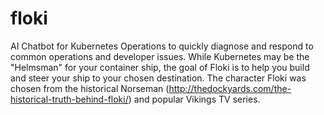 # floki
AI Chatbot for Kubernetes Operations to quickly diagnose and respond to common operations and developer issues.  While Kubernetes may be the "Helmsman" for your container ship, the goal of Floki is to help you build and steer your ship to your chosen destination.  The character Floki was chosen from the historical Norseman (http://thedockyards.com/the-historical-truth-behind-floki/) and popular Vikings TV series. 
